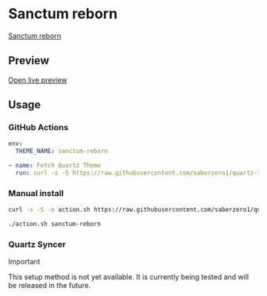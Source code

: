 # Sanctum reborn

[Sanctum reborn](https://github.com/antoKeinanen/)

## Preview

[Open live preview](https://quartz-themes.github.io/sanctum-reborn/)

## Usage

### GitHub Actions

```yaml
env:
  THEME_NAME: sanctum-reborn
```

```yaml
- name: Fetch Quartz Theme
  run: curl -s -S https://raw.githubusercontent.com/saberzero1/quartz-themes/master/action.sh | bash -s -- $THEME_NAME
```

### Manual install

```bash
curl -s -S -o action.sh https://raw.githubusercontent.com/saberzero1/quartz-themes/master/action.sh

./action.sh sanctum-reborn
```

### Quartz Syncer

> [!IMPORTANT]
> This setup method is not yet available. It is currently being tested and will be released in the future.
